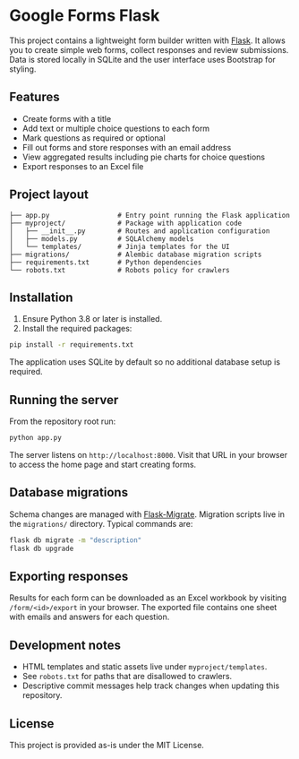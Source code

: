 # Google Forms Flask

This project contains a lightweight form builder written with [Flask](https://flask.palletsprojects.com/). It allows you to create simple web forms, collect responses and review submissions. Data is stored locally in SQLite and the user interface uses Bootstrap for styling.

## Features

- Create forms with a title
- Add text or multiple choice questions to each form
- Mark questions as required or optional
- Fill out forms and store responses with an email address
- View aggregated results including pie charts for choice questions
- Export responses to an Excel file

## Project layout

```
├── app.py                 # Entry point running the Flask application
├── myproject/             # Package with application code
│   ├── __init__.py        # Routes and application configuration
│   ├── models.py          # SQLAlchemy models
│   └── templates/         # Jinja templates for the UI
├── migrations/            # Alembic database migration scripts
├── requirements.txt       # Python dependencies
└── robots.txt             # Robots policy for crawlers
```

## Installation

1. Ensure Python 3.8 or later is installed.
2. Install the required packages:

```bash
pip install -r requirements.txt
```

The application uses SQLite by default so no additional database setup is required.

## Running the server

From the repository root run:

```bash
python app.py
```

The server listens on `http://localhost:8000`. Visit that URL in your browser to access the home page and start creating forms.

## Database migrations

Schema changes are managed with [Flask-Migrate](https://flask-migrate.readthedocs.io/). Migration scripts live in the `migrations/` directory. Typical commands are:

```bash
flask db migrate -m "description"
flask db upgrade
```

## Exporting responses

Results for each form can be downloaded as an Excel workbook by visiting `/form/<id>/export` in your browser. The exported file contains one sheet with emails and answers for each question.

## Development notes

- HTML templates and static assets live under `myproject/templates`.
- See `robots.txt` for paths that are disallowed to crawlers.
- Descriptive commit messages help track changes when updating this repository.

## License

This project is provided as-is under the MIT License.
